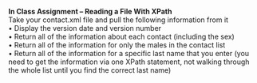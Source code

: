 <b>In Class Assignment – Reading a File With XPath</b><br>
Take your contact.xml file and pull the following information from it<br>
•	Display the version date and version number<br>
•	Return all of the information about each contact (including the sex)<br>
•	Return all of the information for only the males in the contact list<br>
•	Return all of the information for a specific last name that you enter (you need to get the information via one XPath statement, not walking through the whole list until you find the correct last name)

